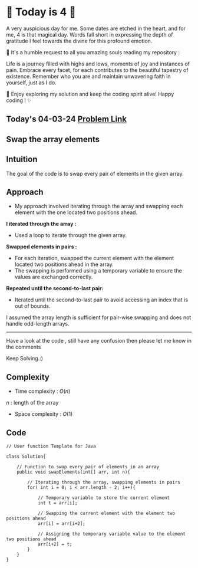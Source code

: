# 🌟 Today is 4 🌟

A very auspicious day for me. Some dates are etched in the heart, and for me, 4 is that magical day. Words fall short in expressing the depth of gratitude I feel towards the divine for this profound emotion.

📖 It's a humble request to all you amazing souls reading my repository :

Life is a journey filled with highs and lows, moments of joy and instances of pain. Embrace every facet, for each contributes to the beautiful tapestry of existence. Remember who you are and maintain unwavering faith in yourself, just as I do.

🚀 Enjoy exploring my solution and keep the coding spirit alive! Happy coding ! ✨


## Today's 04-03-24 [Problem Link](https://www.geeksforgeeks.org/problems/need-some-change/1)
## Swap the array elements

## Intuition
The goal of the code is to swap every pair of elements in the given array. 

## Approach

- My approach involved iterating through the array and swapping each element with the one located two positions ahead.

**I iterated through the array :**
   - Used a loop to iterate through the given array.

**Swapped elements in pairs :**
   - For each iteration, swapped the current element with the element located two positions ahead in the array.
   - The swapping is performed using a temporary variable to ensure the values are exchanged correctly.

**Repeated until the second-to-last pair:**
   - Iterated until the second-to-last pair to avoid accessing an index that is out of bounds.

I assumed the array length is sufficient for pair-wise swapping and does not handle odd-length arrays.

---
Have a look at the code , still have any confusion then please let me know in the comments

Keep Solving.:)

## Complexity
- Time complexity : $O( n )$
<!-- Add your time complexity here, e.g. $$O())$$ -->
$n$ : length of the array
- Space complexity : $O( 1 )$
<!-- Add your space complexity here, e.g. $$O(n)$$ -->

## Code

```
// User function Template for Java

class Solution{
    
    // Function to swap every pair of elements in an array
    public void swapElements(int[] arr, int n){
        
        // Iterating through the array, swapping elements in pairs
        for( int i = 0; i < arr.length - 2; i++){
            
            // Temporary variable to store the current element
            int t = arr[i];
            
            // Swapping the current element with the element two positions ahead
            arr[i] = arr[i+2];
            
            // Assigning the temporary variable value to the element two positions ahead
            arr[i+2] = t;
        }
    }
}
```
